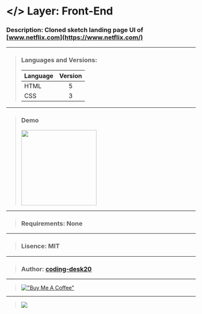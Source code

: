 # </> Layer: Front-End
### Description: Cloned sketch landing page UI of [www.netflix.com](https://www.netflix.com/)
---
> ### Languages and Versions:
> | Language  | Version |
> | --------- |:-------:|
> | HTML      | 5       |
> | CSS       | 3       |
---
> ### Demo
> <img src="https://github.com/coding-desk20/coding-desk20/blob/main/images/netflix-ui.png?raw=true" width="200">
---
> ### Requirements: None
---
> ###  Lisence: MIT
---
> ### Author: [coding-desk20](https://github.com/coding-desk20)
---
> [!["Buy Me A Coffee"](https://www.buymeacoffee.com/assets/img/custom_images/orange_img.png)](https://buymeacoffee.com/codingdesk20)
---
> [![](https://visitcount.itsvg.in/api?id=project-4&label=Project%20Visits&icon=3&pretty=true)](https://github.com/coding-desk20/netflix-ui)
